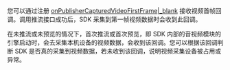 您可以通过注册 [onPublisherCapturedVideoFirstFrame\|_blank](@onPublisherCapturedVideoFirstFrame) 接收视频首帧回调。调用推流接口成功后，SDK 采集到第一帧视频数据时会收到此回调。

<div class='mk-hint'>

在未推流或未预览的情况下，首次推流或首次预览，即 SDK 内部的音视频模块的引擎启动时，会去采集本机设备的视频数据，会收到该回调。您可以根据该回调判断 SDK 是否真的采集到视频数据，若未收到该回调，说明视频采集设备被占用或异常。
</div>
